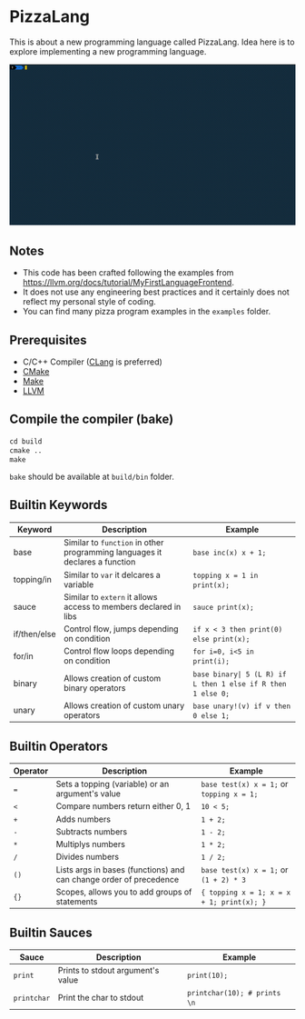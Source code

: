 # PizzaLang

This is about a new programming language called PizzaLang. Idea here is to explore implementing a new programming language.

![Demo](assets/demo.gif)

## Notes

- This code has been crafted following the examples from https://llvm.org/docs/tutorial/MyFirstLanguageFrontend.
- It does not use any engineering best practices and it certainly does not reflect my personal style of coding.
- You can find many pizza program examples in the `examples` folder.

## Prerequisites

- C/C++ Compiler ([CLang](https://clang.llvm.org/) is preferred)
- [CMake](http://cmake.org/)
- [Make](https://www.gnu.org/software/make/)
- [LLVM](https://llvm.org)

## Compile the compiler (bake)

```
cd build
cmake ..
make
```

`bake` should be available at `build/bin` folder.

## Builtin Keywords

| Keyword      | Description                                                                  | Example                                                      |
| ------------ | ---------------------------------------------------------------------------- | ------------------------------------------------------------ |
| base         | Similar to `function` in other programming languages it declares a function  | `base inc(x) x + 1;`                                         |
| topping/in   | Similar to `var` it delcares a variable                                      | `topping x = 1 in print(x);`                                 |
| sauce        | Similar to `extern` it allows access to members declared in libs             | `sauce print(x);`                                            |
| if/then/else | Control flow, jumps depending on condition                                   | `if x < 3 then print(0) else print(x);`                      |
| for/in       | Control flow loops depending on condition                                    | `for i=0, i<5 in print(i);`                                  |
| binary       | Allows creation of custom binary operators                                   | `base binary\| 5 (L R) if L then 1 else if R then 1 else 0;` |
| unary        | Allows creation of custom unary operators                                    | `base unary!(v) if v then 0 else 1;`                         |

## Builtin Operators

| Operator | Description                                                                  | Example                                               |
| -------- | ---------------------------------------------------------------------------- | ----------------------------------------------------- |
| `=`      | Sets a topping (variable) or an argument's value                             | ```base test(x) x = 1;``` or ```topping x = 1;```     |
| `<`      | Compare numbers return either 0, 1                                           | ```10 < 5;```                                         |
| `+`      | Adds numbers                                                                 | ```1 + 2;```                                          |
| `-`      | Subtracts numbers                                                            | ```1 - 2;```                                          |
| `*`      | Multiplys numbers                                                            | ```1 * 2;```                                          |
| `/`      | Divides numbers                                                              | ```1 / 2;```                                          |
| `()`     | Lists args in bases (functions) and can change order of precedence           | ```base test(x) x = 1;``` or ```(1 + 2) * 3```        |
| `{}`     | Scopes, allows you to add groups of statements                               | ```{ topping x = 1; x = x + 1; print(x); }```         |

## Builtin Sauces

| Sauce       | Description                                                                  | Example                                               |
| ----------- | ---------------------------------------------------------------------------- | ----------------------------------------------------- |
| `print`     | Prints to stdout argument's value                                            | ```print(10);```                                      |
| `printchar` | Print the char to stdout                                                     | ```printchar(10); # prints \n```                      |
